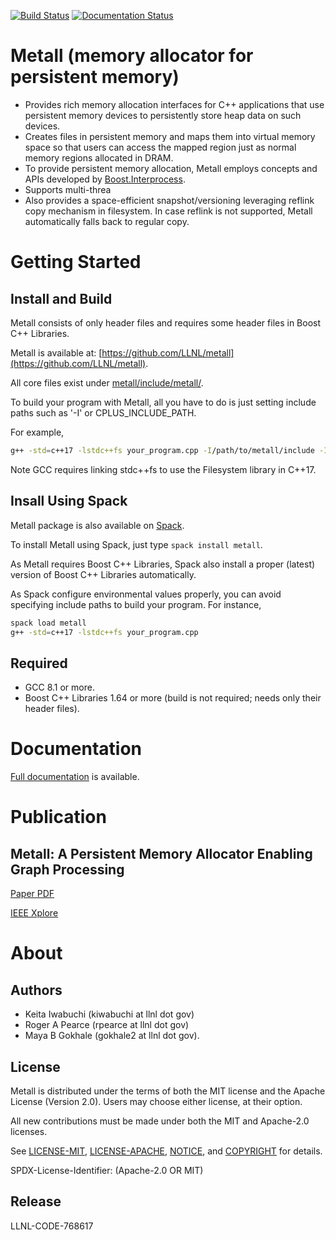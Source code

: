 [![Build Status](https://travis-ci.com/LLNL/metall.svg?branch=develop)](https://travis-ci.com/LLNL/metall)
[![Documentation Status](https://readthedocs.org/projects/metall/badge/?version=latest)](https://metall.readthedocs.io/en/latest/?badge=latest)

Metall (memory allocator for persistent memory)
====================
* Provides rich memory allocation interfaces for C++ applications that use persistent memory devices to persistently store heap data on such devices.
* Creates files in persistent memory and maps them into virtual memory space so that users can access the mapped region just as normal memory regions allocated in DRAM.
* To provide persistent memory allocation, Metall employs concepts and APIs developed by [Boost.Interprocess](https://www.boost.org/doc/libs/1_69_0/doc/html/interprocess.html).
* Supports multi-threa
* Also provides a space-efficient snapshot/versioning leveraging reflink copy mechanism in filesystem. In case reflink is not supported, Metall automatically falls back to regular copy.


# Getting Started

## Install and Build

Metall consists of only header files and requires some header files in Boost C++ Libraries.

Metall is available at: [https://github.com/LLNL/metall](https://github.com/LLNL/metall).

All core files exist under [metall/include/metall/](https://github.com/LLNL/metall/tree/develop/include/metall).

To build your program with Metall,
all you have to do is just setting include paths such as '-I' or CPLUS_INCLUDE_PATH.

For example,
```bash
g++ -std=c++17 -lstdc++fs your_program.cpp -I/path/to/metall/include -I/path/to/boost/include
```
Note GCC requires linking stdc++fs to use the Filesystem library in C++17.


## Insall Using Spack
Metall package is also available on [Spack](https://spack.io/).

To install Metall using Spack, just type ```spack install metall```.

As Metall requires Boost C++ Libraries, Spack also install a proper (latest) version of Boost C++ Libraries automatically.

As Spack configure environmental values properly, you can avoid specifying include paths to build your program. 
For instance,
```bash
spack load metall
g++ -std=c++17 -lstdc++fs your_program.cpp
```

## Required

 - GCC 8.1 or more.
 - Boost C++ Libraries 1.64 or more (build is not required; needs only their header files).



# Documentation
[Full documentation](https://metall.readthedocs.io/) is available.



# Publication

## Metall: A Persistent Memory Allocator Enabling Graph Processing
[Paper PDF](https://www.osti.gov/servlets/purl/1576900)

[IEEE Xplore](https://ieeexplore.ieee.org/document/8945094)



# About

## Authors

* Keita Iwabuchi (kiwabuchi at llnl dot gov)
* Roger A Pearce (rpearce at llnl dot gov)
* Maya B Gokhale (gokhale2 at llnl dot gov).



## License

Metall is distributed under the terms of both the MIT license and the Apache License (Version 2.0).
Users may choose either license, at their option.

All new contributions must be made under both the MIT and Apache-2.0 licenses.

See [LICENSE-MIT](LICENSE-MIT), [LICENSE-APACHE](LICENSE-APACHE), [NOTICE](NOTICE), and [COPYRIGHT](COPYRIGHT) for details.

SPDX-License-Identifier: (Apache-2.0 OR MIT)


## Release

LLNL-CODE-768617
